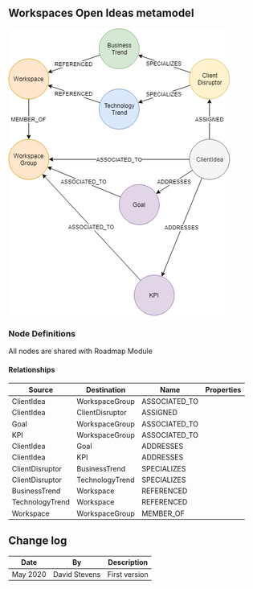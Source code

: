 ## Workspaces Open Ideas metamodel

![image](images/Workspace.ideas.png)<br>

### **Node Definitions**

All nodes are shared with Roadmap Module

#### Relationships

|Source|Destination|Name|Properties|
|----|----|----|----|
|ClientIdea|WorkspaceGroup|ASSOCIATED_TO|
|ClientIdea|ClientDisruptor|ASSIGNED|
|Goal|WorkspaceGroup|ASSOCIATED_TO|
|KPI|WorkspaceGroup|ASSOCIATED_TO|
|ClientIdea|Goal|ADDRESSES
|ClientIdea|KPI|ADDRESSES
|ClientDisruptor|BusinessTrend|SPECIALIZES
|ClientDisruptor|TechnologyTrend|SPECIALIZES
|BusinessTrend|Workspace|REFERENCED
|TechnologyTrend|Workspace|REFERENCED
|Workspace|WorkspaceGroup|MEMBER_OF


## Change log

| Date | By | Description
|---|---|---|
|May 2020| David Stevens | First version
